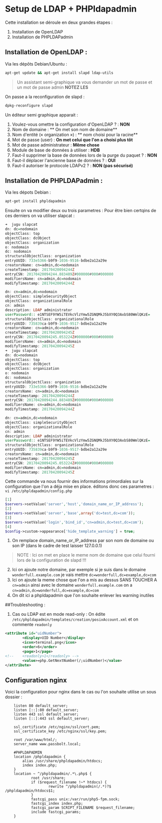 # Setup de LDAP + PHPldapadmin

Cette installation se déroule en deux grandes étapes :

1. Installation de OpenLDAP
2. Installation de PHPLDAPadmin

## Installation de OpenLDAP :

Via les dépôts Debian/Ubuntu :

```bash
apt-get update && apt-get install slapd ldap-utils
```
> Un assistant semi-graphique va vous demander un mot de passe et un mot de passe admin **NOTEZ LES**

On passe a la reconfiguration de slapd :

```bash
dpkg-reconfigure slapd
```
Un éditeur semi graphique apparait :
1. Voulez-vous omettre la configuration d'OpenLDAP ? :  **NON**
2. Nom de domaine : ** On met son nom de domaine**
3. Nom d'entité (« organization ») : ** nom choisi pour la racine** 
4. Mot de passe (user) : **On met celui que l'on a choisi plus tôt**
5. Mot de passe administrateur : **Même chose**
6. Module de base de données à utiliser : **HDB**
7. Faut-il supprimer la base de données lors de la purge du paquet ? : **NON**
8. Faut-il déplacer l'ancienne base de données ? : **OUI**
9. Faut-il autoriser le protocole LDAPv2 ? : **NON (pas sécurisé)**

## Installation de PHPLDAPadmin : 

Via les dépots Debian :

```bash
apt-get install phpldapadmin
```
Ensuite on va modifier deux ou trois parametres :
Pour être bien certqins de ces derniers on va utiliser slapcat :
```haskell
➜  jugu slapcat              
dn: dc=nodomain
objectClass: top
objectClass: dcObject
objectClass: organization
o: nodomain
dc: nodomain
structuralObjectClass: organization
entryUUID: 733e5366-b9f9-1036-9516-bdbe2a12a29e
creatorsName: cn=admin,dc=nodomain
createTimestamp: 20170420094244Z
entryCSN: 20170420094244.883489Z#000000#000#000000
modifiersName: cn=admin,dc=nodomain
modifyTimestamp: 20170420094244Z

dn: cn=admin,dc=nodomain
objectClass: simpleSecurityObject
objectClass: organizationalRole
cn: admin
description: LDAP administrator
userPassword:: e1NTSEF9YW5iTEVkcVlzYmw5ZGNQMkJ5bXY0Q3AxbS80WmlQKzE=
structuralObjectClass: organizationalRole
entryUUID: 735839ca-b9f9-1036-9517-bdbe2a12a29e
creatorsName: cn=admin,dc=nodomain
createTimestamp: 20170420094245Z
entryCSN: 20170420094245.053224Z#000000#000#000000
modifiersName: cn=admin,dc=nodomain
modifyTimestamp: 20170420094245Z
➜  jugu slapcat              
dn: dc=nodomain
objectClass: top
objectClass: dcObject
objectClass: organization
o: nodomain
dc: nodomain
structuralObjectClass: organization
entryUUID: 733e5366-b9f9-1036-9516-bdbe2a12a29e
creatorsName: cn=admin,dc=nodomain
createTimestamp: 20170420094244Z
entryCSN: 20170420094244.883489Z#000000#000#000000
modifiersName: cn=admin,dc=nodomain
modifyTimestamp: 20170420094244Z

dn: cn=admin,dc=nodomain
objectClass: simpleSecurityObject
objectClass: organizationalRole
cn: admin
description: LDAP administrator
userPassword:: e1NTSEF9YW5iTEVkcVlzYmw5ZGNQMkJ5bXY0Q3AxbS80WmlQKzE=
structuralObjectClass: organizationalRole
entryUUID: 735839ca-b9f9-1036-9517-bdbe2a12a29e
creatorsName: cn=admin,dc=nodomain
createTimestamp: 20170420094245Z
entryCSN: 20170420094245.053224Z#000000#000#000000
modifiersName: cn=admin,dc=nodomain
modifyTimestamp: 20170420094245Z

```
Cette commande va nous fournir des informations primordiales sur la configuration que l'on a déja mise en place. 
éditons donc ces parametres :
``vi /etc/phpldapadmin/config.php``
```php
[1]
$servers->setValue('server','host','domain_name_or_IP_address');
[2]
$servers->setValue('server','base',array('dc=test,dc=com'));
[3]
$servers->setValue('login','bind_id','cn=admin,dc=test,dc=com');
[4]
$config->custom->appearance['hide_template_warning'] = true;
```
1. On remplace domain_name_or_IP_address par son nom de domaine ou son IP (dans le cadre de test laisser 127.0.0.1)
>NOTE : Ici on met en place le meme nom de domaine que celui fourni lors de la configuration de slapd !!!
2. Ici on ajoute notre domaine, par exemple si je suis dans le domaine ``wonderfull.example.com`` je vais mettre ``dc=wonderfull,dc=example,dc=com``
3. Ici on ajoute la meme chose que l'on a mis au dessus SANS TOUCHER A ``cn=admin`` ainsi avec le domaine ``wonderfull.example.com`` on a  ``cn=admin,dc=wonderfull,dc=example,dc=com``
4. On dit ici a phpldapadmin que l'on souhaite enlever les warning inutiles

##Troubleshooting :
1. Cas ou LDAP est en mode read-only :
On édite ``/etc/phpldapadmin/templates/creation/posixAccount.xml`` et on commente ``readonly``
```xml
<attribute id="uidNumber">
        <display>UID Number</display>
        <icon>terminal.png</icon>
        <order>6</order>
        <page>1</page>
<!--    <readonly>1</readonly> -->
        <value>=php.GetNextNumber(/;uidNumber)</value>
</attribute>
```
## Configuration nginx 
Voici la configuration pour nginx dans le cas ou l'on souhaite utilise un sous dossier :
```nginx
	listen 80 default_server;
	listen [::]:80 default_server;
	listen 443 ssl default_server;
	listen [::]:443 ssl default_server;
	 
	ssl_certificate /etc/nginx/ssl/cert.pem;
	ssl_certificate_key /etc/nginx/ssl/key.pem;

	root /var/www/html/;
	server_name www.passbolt.local;

	#PHPLDAPADMIN
	location /phpldapadmin {
		alias /usr/share/phpldapadmin/htdocs;
		index index.php;
	}
	location ~ ^/phpldapadmin/.*\.php$ {
            root /usr/share;
            if ($request_filename !~* htdocs) {
                    rewrite ^/phpldapadmin(/.*)?$ /phpldapadmin/htdocs$1;
            }
            fastcgi_pass unix:/var/run/php5-fpm.sock;
            fastcgi_index index.php;
            fastcgi_param SCRIPT_FILENAME $request_filename;
            include fastcgi_params;
    }

```
